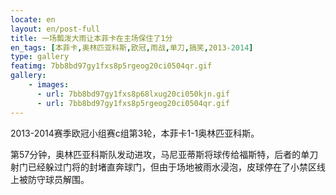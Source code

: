 ```yaml
---
locate: en
layout: en/post-full
title: 一场瓢泼大雨让本菲卡在主场保住了1分
en_tags: [本菲卡,奥林匹亚科斯,欧冠,雨战,单刀,搞笑,2013-2014]
type: gallery
featimg: 7bb8bd97gy1fxs8p5rgeog20ci0504qr.gif
gallery:
    - images:
      - url: 7bb8bd97gy1fxs8p68lxug20ci050kjn.gif
      - url: 7bb8bd97gy1fxs8p5rgeog20ci0504qr.gif
---
```


2013-2014赛季欧冠小组赛c组第3轮，本菲卡1-1奥林匹亚科斯。

第57分钟，奥林匹亚科斯队发动进攻，马尼亚蒂斯将球传给福斯特，后者的单刀射门已经躲过门将的封堵直奔球门，但由于场地被雨水浸泡，皮球停在了小禁区线上被防守球员解围。